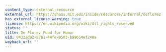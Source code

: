 ```yaml
---
content_type: external-resource
external_url: https://shass.mit.edu/inside/resources/internal/deflorez
has_external_license_warning: true
license: https://en.wikipedia.org/wiki/All_rights_reserved
status: ''
title: De Florez Fund for Humor
uid: 94322d92-87b1-44fe-8503-b99654ef248a
wayback_url: ''
---
```

